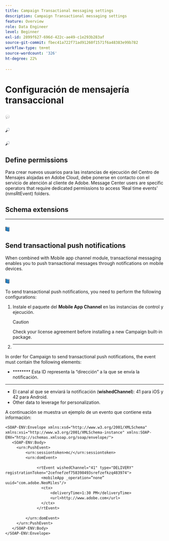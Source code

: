 ```yaml
---
title: Campaign Transactional messaging settings
description: Campaign Transactional messaging settings
feature: Overview
role: Data Engineer
level: Beginner
exl-id: 2899f627-696d-422c-ae49-c1e293b283af
source-git-commit: fbec41a722f71ad91260f1571f6a48383e99b782
workflow-type: tm+mt
source-wordcount: '326'
ht-degree: 22%

---
```


# Configuración de mensajería transaccional

![](../assets/do-not-localize/speech.png)[](../start/campaign-faq.md#support)

![](../assets/do-not-localize/glass.png)[](../send/transactional.md)

![](../assets/do-not-localize/glass.png)[](../architecture/architecture.md)

## Define permissions

Para crear nuevos usuarios para las instancias de ejecución del Centro de Mensajes alojadas en Adobe Cloud, debe ponerse en contacto con el servicio de atención al cliente de Adobe. Message Center users are specific operators that require dedicated permissions to access ‘Real time events’ (nmsRtEvent) folders.

## Schema extensions

****

![](../assets/do-not-localize/book.png)[](https://experienceleague.adobe.com/docs/campaign-classic/using/transactional-messaging/configure-transactional-messaging/additional-configurations.html#technical-workflows)

## Send transactional push notifications

When combined with Mobile app channel module, transactional messaging enables you to push transactional messages through notifications on mobile devices.

![](../assets/do-not-localize/book.png)[](https://experienceleague.adobe.com/docs/campaign-classic/using/sending-messages/sending-push-notifications/about-mobile-app-channel.html?lang=en#sending-messages)

To send transactional push notifications, you need to perform the following configurations:

1. Instale el paquete del **Mobile App Channel** en las instancias de control y ejecución.

   >[!CAUTION]
   >
   >Check your license agreement before installing a new Campaign built-in package.

1. ****

In order for Campaign to send transactional push notifications, the event must contain the following elements:

* ******** Esta ID representa la “dirección” a la que se envía la notificación.
* ****
* El canal al que se enviará la notificación (**wishedChannel**): 41 para iOS y 42 para Android.
* Other data to leverage for personalization.

A continuación se muestra un ejemplo de un evento que contiene esta información:

```
<SOAP-ENV:Envelope xmlns:xsd="http://www.w3.org/2001/XMLSchema" xmlns:xsi="http://www.w3.org/2001/XMLSchema-instance" xmlns:SOAP-ENV="http://schemas.xmlsoap.org/soap/envelope/">
   <SOAP-ENV:Body>
     <urn:PushEvent>
         <urn:sessiontoken>mc/</urn:sessiontoken>
         <urn:domEvent>

              <rtEvent wishedChannel="41" type="DELIVERY" registrationToken="2cefnefzef758398493srefzefkzq483974">
                <mobileApp _operation=”none” uuid="com.adobe.NeoMiles"/>
                <ctx>
                    <deliveryTime>1:30 PM</deliveryTime>
                    <url>http://www.adobe.com</url>
                </ctx>
              </rtEvent>

         </urn:domEvent>
     </urn:PushEvent>           
   </SOAP-ENV:Body>
</SOAP-ENV:Envelope>
```
